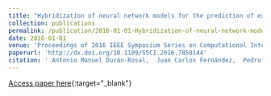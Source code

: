 ```yaml
---
title: "Hybridization of neural network models for the prediction of extreme significant wave height segments"
collection: publications
permalink: /publication/2016-01-01-Hybridization-of-neural-network-models-for-the-prediction-of-extreme-significant-wave-height-segments
date: 2016-01-01
venue: 'Proceedings of 2016 IEEE Symposium Series on Computational Intelligence (IEEE SSCI 2016)'
paperurl: 'http://dx.doi.org/10.1109/SSCI.2016.7850144'
citation: ' Antonio Manuel Durán-Rosal,  Juan Carlos Fernández,  Pedro Antonio Gutiérrez,  César Hervás-Martínez, &quot;Hybridization of neural network models for the prediction of extreme significant wave height segments.&quot; Proceedings of 2016 IEEE Symposium Series on Computational Intelligence (IEEE SSCI 2016), 2016, Athens, Greece, pp.1--8.'
---
```

[Access paper here](http://dx.doi.org/10.1109/SSCI.2016.7850144){:target="_blank"}
